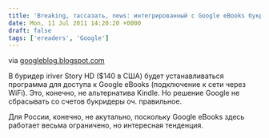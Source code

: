 ```yaml
---
title: 'Breaking, тассазать, news: интегрированный с Google eBooks букридер'
date: Mon, 11 Jul 2011 14:20:20 +0000
draft: false
tags: ['ereaders', 'Google']
---
```


via [googleblog.blogspot.com](http://googleblog.blogspot.com/2011/07/first-google-ebooks-integrated-e-reader.html)

В буридер iriver Story HD ($140 в США) будет устанавливаться программа для доступа к Google eBooks (подключение к сети через WiFi). Это, конечно, не альтернатива Kindle. Но решение Google не сбрасывать со счетов букридеры оч. правильное.

Для России, конечно, не акутально, поскольку Google eBooks здесь работает весьма ограничено, но интересная тенденция.